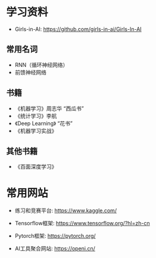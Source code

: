 # 学习资料

- Girls-in-AI: <https://github.com/girls-in-ai/Girls-In-AI>

## 常用名词

- RNN（循环神经网络）
- 前馈神经网络

## 书籍

- 《机器学习》周志华 “西瓜书”
- 《统计学习》李航
- 《Deep Learning》 “花书”
- 《机器学习实战》

## 其他书籍

- 《百面深度学习》

# 常用网站

- 练习和竞赛平台: <https://www.kaggle.com/>
- Tensorflow框架: <https://www.tensorflow.org/?hl=zh-cn>
- Pytorch框架: <https://pytorch.org/>

- AI工具聚合网站: <https://openi.cn/>